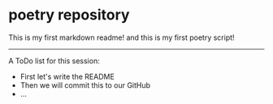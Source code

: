 # poetry repository
This is my first markdown readme!
and this is my first poetry script!


---

A ToDo list for this session:

* First let's write the README
* Then we will commit this to our GitHub
* ...
